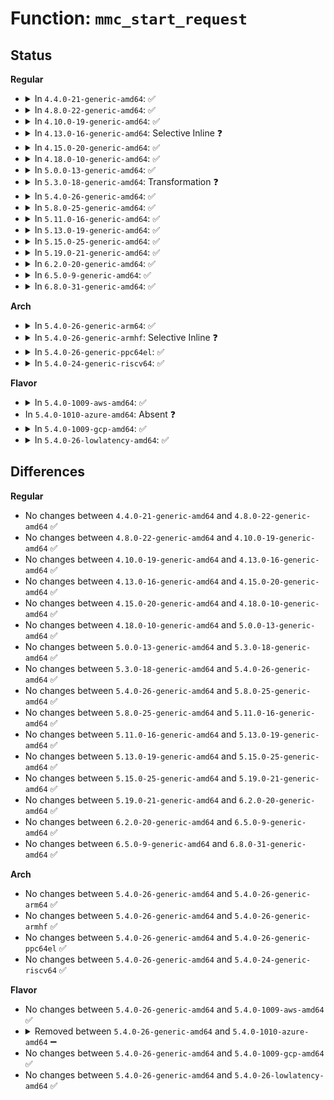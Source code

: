 # Function: <code>mmc_start_request</code>

## Status
<b>Regular</b>
<ul>
<li>
<details>
<summary>In <code>4.4.0-21-generic-amd64</code>: ✅</summary>

```c
int mmc_start_request(struct mmc_host * host, struct mmc_request * mrq)
```

```json
{
  "name": "mmc_start_request",
  "collision_type": "Unique Static",
  "inline_type": "No",
  "funcs": [
    {
      "addr": 18446744071585917840,
      "name": "mmc_start_request",
      "external": false,
      "loc": "drivers/mmc/core/core.c:227",
      "file": "drivers/mmc/core/core.c",
      "inline": "seen, unknown",
      "caller_inline": [],
      "caller_func": [
        "drivers/mmc/core/core.c:mmc_start_req",
        "drivers/mmc/core/core.c:__mmc_start_req"
      ]
    }
  ],
  "symbols": [
    {
      "addr": 18446744071585917840,
      "name": "mmc_start_request",
      "section": ".text",
      "bind": "STB_LOCAL",
      "size": 635
    }
  ]
}
```
</details>
</li>
<li>
<details>
<summary>In <code>4.8.0-22-generic-amd64</code>: ✅</summary>

```c
int mmc_start_request(struct mmc_host * host, struct mmc_request * mrq)
```

```json
{
  "name": "mmc_start_request",
  "collision_type": "Unique Static",
  "inline_type": "No",
  "funcs": [
    {
      "addr": 18446744071586321872,
      "name": "mmc_start_request",
      "external": false,
      "loc": "drivers/mmc/core/core.c:228",
      "file": "drivers/mmc/core/core.c",
      "inline": "seen, unknown",
      "caller_inline": [],
      "caller_func": [
        "drivers/mmc/core/core.c:mmc_start_req",
        "drivers/mmc/core/core.c:__mmc_start_req"
      ]
    }
  ],
  "symbols": [
    {
      "addr": 18446744071586321872,
      "name": "mmc_start_request",
      "section": ".text",
      "bind": "STB_LOCAL",
      "size": 603
    }
  ]
}
```
</details>
</li>
<li>
<details>
<summary>In <code>4.10.0-19-generic-amd64</code>: ✅</summary>

```c
int mmc_start_request(struct mmc_host * host, struct mmc_request * mrq)
```

```json
{
  "name": "mmc_start_request",
  "collision_type": "Unique Static",
  "inline_type": "No",
  "funcs": [
    {
      "addr": 18446744071586530528,
      "name": "mmc_start_request",
      "external": false,
      "loc": "drivers/mmc/core/core.c:264",
      "file": "drivers/mmc/core/core.c",
      "inline": "seen, unknown",
      "caller_inline": [],
      "caller_func": [
        "drivers/mmc/core/core.c:mmc_wait_for_req",
        "drivers/mmc/core/core.c:mmc_start_req"
      ]
    }
  ],
  "symbols": [
    {
      "addr": 18446744071586530528,
      "name": "mmc_start_request",
      "section": ".text",
      "bind": "STB_LOCAL",
      "size": 618
    }
  ]
}
```
</details>
</li>
<li>
<details>
<summary>In <code>4.13.0-16-generic-amd64</code>: Selective Inline ❓</summary>

```c
int mmc_start_request(struct mmc_host * host, struct mmc_request * mrq)
```

```json
{
  "name": "mmc_start_request",
  "collision_type": "Unique Static",
  "inline_type": "Selective",
  "funcs": [
    {
      "addr": 18446744071586652816,
      "name": "mmc_start_request",
      "external": false,
      "loc": "drivers/mmc/core/core.c:336",
      "file": "drivers/mmc/core/core.c",
      "inline": "not declared, inlined",
      "caller_inline": [],
      "caller_func": [
        "drivers/mmc/core/core.c:mmc_wait_for_req",
        "drivers/mmc/core/core.c:mmc_start_areq"
      ]
    }
  ],
  "symbols": [
    {
      "addr": 18446744071586652816,
      "name": "mmc_start_request",
      "section": ".text",
      "bind": "STB_LOCAL",
      "size": 595
    }
  ]
}
```
</details>
</li>
<li>
<details>
<summary>In <code>4.15.0-20-generic-amd64</code>: ✅</summary>

```c
int mmc_start_request(struct mmc_host * host, struct mmc_request * mrq)
```

```json
{
  "name": "mmc_start_request",
  "collision_type": "Unique Global",
  "inline_type": "No",
  "funcs": [
    {
      "addr": 18446744071587136080,
      "name": "mmc_start_request",
      "external": true,
      "loc": "drivers/mmc/core/core.c:340",
      "file": "drivers/mmc/core/core.c",
      "inline": "seen, unknown",
      "caller_inline": [],
      "caller_func": [
        "drivers/mmc/core/core.c:mmc_wait_for_req",
        "drivers/mmc/core/core.c:mmc_start_areq"
      ]
    }
  ],
  "symbols": [
    {
      "addr": 18446744071587136080,
      "name": "mmc_start_request",
      "section": ".text",
      "bind": "STB_GLOBAL",
      "size": 139
    }
  ]
}
```
</details>
</li>
<li>
<details>
<summary>In <code>4.18.0-10-generic-amd64</code>: ✅</summary>

```c
int mmc_start_request(struct mmc_host * host, struct mmc_request * mrq)
```

```json
{
  "name": "mmc_start_request",
  "collision_type": "Unique Global",
  "inline_type": "No",
  "funcs": [
    {
      "addr": 18446744071587436160,
      "name": "mmc_start_request",
      "external": true,
      "loc": "drivers/mmc/core/core.c:337",
      "file": "drivers/mmc/core/core.c",
      "inline": "seen, unknown",
      "caller_inline": [],
      "caller_func": [
        "drivers/mmc/core/core.c:mmc_wait_for_req"
      ]
    }
  ],
  "symbols": [
    {
      "addr": 18446744071587436160,
      "name": "mmc_start_request",
      "section": ".text",
      "bind": "STB_GLOBAL",
      "size": 172
    }
  ]
}
```
</details>
</li>
<li>
<details>
<summary>In <code>5.0.0-13-generic-amd64</code>: ✅</summary>

```c
int mmc_start_request(struct mmc_host * host, struct mmc_request * mrq)
```

```json
{
  "name": "mmc_start_request",
  "collision_type": "Unique Global",
  "inline_type": "No",
  "funcs": [
    {
      "addr": 18446744071587616352,
      "name": "mmc_start_request",
      "external": true,
      "loc": "drivers/mmc/core/core.c:337",
      "file": "drivers/mmc/core/core.c",
      "inline": "seen, unknown",
      "caller_inline": [],
      "caller_func": [
        "drivers/mmc/core/core.c:mmc_wait_for_req"
      ]
    }
  ],
  "symbols": [
    {
      "addr": 18446744071587616352,
      "name": "mmc_start_request",
      "section": ".text",
      "bind": "STB_GLOBAL",
      "size": 172
    }
  ]
}
```
</details>
</li>
<li>
<details>
<summary>In <code>5.3.0-18-generic-amd64</code>: Transformation ❓</summary>

```c
int mmc_start_request(struct mmc_host * host, struct mmc_request * mrq)
```

```json
{
  "name": "mmc_start_request",
  "collision_type": "Unique Global",
  "inline_type": "No",
  "funcs": [
    {
      "addr": 0,
      "name": "mmc_start_request",
      "external": true,
      "loc": "drivers/mmc/core/core.c:335",
      "file": "drivers/mmc/core/core.c",
      "inline": "seen, unknown",
      "caller_inline": [],
      "caller_func": [
        "drivers/mmc/core/core.c:mmc_wait_for_req"
      ]
    }
  ],
  "symbols": [
    {
      "addr": 18446744071587904803,
      "name": "mmc_start_request.cold",
      "section": ".text",
      "bind": "STB_LOCAL",
      "size": 19
    },
    {
      "addr": 18446744071587893936,
      "name": "mmc_start_request",
      "section": ".text",
      "bind": "STB_GLOBAL",
      "size": 175
    }
  ]
}
```
</details>
</li>
<li>
<details>
<summary>In <code>5.4.0-26-generic-amd64</code>: ✅</summary>

```c
int mmc_start_request(struct mmc_host * host, struct mmc_request * mrq)
```

```json
{
  "name": "mmc_start_request",
  "collision_type": "Unique Global",
  "inline_type": "No",
  "funcs": [
    {
      "addr": 18446744071588099488,
      "name": "mmc_start_request",
      "external": true,
      "loc": "drivers/mmc/core/core.c:335",
      "file": "drivers/mmc/core/core.c",
      "inline": "seen, unknown",
      "caller_inline": [],
      "caller_func": [
        "drivers/mmc/core/core.c:mmc_wait_for_req"
      ]
    }
  ],
  "symbols": [
    {
      "addr": 18446744071588099488,
      "name": "mmc_start_request",
      "section": ".text",
      "bind": "STB_GLOBAL",
      "size": 175
    }
  ]
}
```
</details>
</li>
<li>
<details>
<summary>In <code>5.8.0-25-generic-amd64</code>: ✅</summary>

```c
int mmc_start_request(struct mmc_host * host, struct mmc_request * mrq)
```

```json
{
  "name": "mmc_start_request",
  "collision_type": "Unique Global",
  "inline_type": "No",
  "funcs": [
    {
      "addr": 18446744071588961440,
      "name": "mmc_start_request",
      "external": true,
      "loc": "drivers/mmc/core/core.c:335",
      "file": "drivers/mmc/core/core.c",
      "inline": "seen, unknown",
      "caller_inline": [],
      "caller_func": [
        "drivers/mmc/core/core.c:mmc_wait_for_req"
      ]
    }
  ],
  "symbols": [
    {
      "addr": 18446744071588961440,
      "name": "mmc_start_request",
      "section": ".text",
      "bind": "STB_GLOBAL",
      "size": 175
    }
  ]
}
```
</details>
</li>
<li>
<details>
<summary>In <code>5.11.0-16-generic-amd64</code>: ✅</summary>

```c
int mmc_start_request(struct mmc_host * host, struct mmc_request * mrq)
```

```json
{
  "name": "mmc_start_request",
  "collision_type": "Unique Global",
  "inline_type": "No",
  "funcs": [
    {
      "addr": 18446744071588973136,
      "name": "mmc_start_request",
      "external": true,
      "loc": "drivers/mmc/core/core.c:335",
      "file": "drivers/mmc/core/core.c",
      "inline": "seen, unknown",
      "caller_inline": [],
      "caller_func": [
        "drivers/mmc/core/core.c:mmc_wait_for_req"
      ]
    }
  ],
  "symbols": [
    {
      "addr": 18446744071588973136,
      "name": "mmc_start_request",
      "section": ".text",
      "bind": "STB_GLOBAL",
      "size": 175
    }
  ]
}
```
</details>
</li>
<li>
<details>
<summary>In <code>5.13.0-19-generic-amd64</code>: ✅</summary>

```c
int mmc_start_request(struct mmc_host * host, struct mmc_request * mrq)
```

```json
{
  "name": "mmc_start_request",
  "collision_type": "Unique Global",
  "inline_type": "No",
  "funcs": [
    {
      "addr": 18446744071588861728,
      "name": "mmc_start_request",
      "external": true,
      "loc": "drivers/mmc/core/core.c:336",
      "file": "drivers/mmc/core/core.c",
      "inline": "seen, unknown",
      "caller_inline": [],
      "caller_func": [
        "drivers/mmc/core/core.c:mmc_wait_for_req"
      ]
    }
  ],
  "symbols": [
    {
      "addr": 18446744071588861728,
      "name": "mmc_start_request",
      "section": ".text",
      "bind": "STB_GLOBAL",
      "size": 175
    }
  ]
}
```
</details>
</li>
<li>
<details>
<summary>In <code>5.15.0-25-generic-amd64</code>: ✅</summary>

```c
int mmc_start_request(struct mmc_host * host, struct mmc_request * mrq)
```

```json
{
  "name": "mmc_start_request",
  "collision_type": "Unique Global",
  "inline_type": "No",
  "funcs": [
    {
      "addr": 18446744071589563760,
      "name": "mmc_start_request",
      "external": true,
      "loc": "drivers/mmc/core/core.c:336",
      "file": "drivers/mmc/core/core.c",
      "inline": "seen, unknown",
      "caller_inline": [],
      "caller_func": [
        "drivers/mmc/core/core.c:mmc_wait_for_req"
      ]
    }
  ],
  "symbols": [
    {
      "addr": 18446744071589563760,
      "name": "mmc_start_request",
      "section": ".text",
      "bind": "STB_GLOBAL",
      "size": 175
    }
  ]
}
```
</details>
</li>
<li>
<details>
<summary>In <code>5.19.0-21-generic-amd64</code>: ✅</summary>

```c
int mmc_start_request(struct mmc_host * host, struct mmc_request * mrq)
```

```json
{
  "name": "mmc_start_request",
  "collision_type": "Unique Global",
  "inline_type": "No",
  "funcs": [
    {
      "addr": 18446744071591058944,
      "name": "mmc_start_request",
      "external": true,
      "loc": "drivers/mmc/core/core.c:336",
      "file": "drivers/mmc/core/core.c",
      "inline": "seen, unknown",
      "caller_inline": [],
      "caller_func": [
        "drivers/mmc/core/core.c:mmc_wait_for_req"
      ]
    }
  ],
  "symbols": [
    {
      "addr": 18446744071591058944,
      "name": "mmc_start_request",
      "section": ".text",
      "bind": "STB_GLOBAL",
      "size": 179
    }
  ]
}
```
</details>
</li>
<li>
<details>
<summary>In <code>6.2.0-20-generic-amd64</code>: ✅</summary>

```c
int mmc_start_request(struct mmc_host * host, struct mmc_request * mrq)
```

```json
{
  "name": "mmc_start_request",
  "collision_type": "Unique Global",
  "inline_type": "No",
  "funcs": [
    {
      "addr": 18446744071592771888,
      "name": "mmc_start_request",
      "external": true,
      "loc": "drivers/mmc/core/core.c:335",
      "file": "drivers/mmc/core/core.c",
      "inline": "seen, unknown",
      "caller_inline": [],
      "caller_func": [
        "drivers/mmc/core/core.c:mmc_wait_for_req"
      ]
    }
  ],
  "symbols": [
    {
      "addr": 18446744071592771888,
      "name": "mmc_start_request",
      "section": ".text",
      "bind": "STB_GLOBAL",
      "size": 179
    }
  ]
}
```
</details>
</li>
<li>
<details>
<summary>In <code>6.5.0-9-generic-amd64</code>: ✅</summary>

```c
int mmc_start_request(struct mmc_host * host, struct mmc_request * mrq)
```

```json
{
  "name": "mmc_start_request",
  "collision_type": "Unique Global",
  "inline_type": "No",
  "funcs": [
    {
      "addr": 18446744071593208368,
      "name": "mmc_start_request",
      "external": true,
      "loc": "drivers/mmc/core/core.c:335",
      "file": "drivers/mmc/core/core.c",
      "inline": "seen, unknown",
      "caller_inline": [],
      "caller_func": [
        "drivers/mmc/core/core.c:mmc_wait_for_req"
      ]
    }
  ],
  "symbols": [
    {
      "addr": 18446744071593208368,
      "name": "mmc_start_request",
      "section": ".text",
      "bind": "STB_GLOBAL",
      "size": 179
    }
  ]
}
```
</details>
</li>
<li>
<details>
<summary>In <code>6.8.0-31-generic-amd64</code>: ✅</summary>

```c
int mmc_start_request(struct mmc_host * host, struct mmc_request * mrq)
```

```json
{
  "name": "mmc_start_request",
  "collision_type": "Unique Global",
  "inline_type": "No",
  "funcs": [
    {
      "addr": 18446744071593962944,
      "name": "mmc_start_request",
      "external": true,
      "loc": "drivers/mmc/core/core.c:335",
      "file": "drivers/mmc/core/core.c",
      "inline": "seen, unknown",
      "caller_inline": [],
      "caller_func": [
        "drivers/mmc/core/core.c:mmc_wait_for_req"
      ]
    }
  ],
  "symbols": [
    {
      "addr": 18446744071593962944,
      "name": "mmc_start_request",
      "section": ".text",
      "bind": "STB_GLOBAL",
      "size": 179
    }
  ]
}
```
</details>
</li>
</ul>
<b>Arch</b>
<ul>
<li>
<details>
<summary>In <code>5.4.0-26-generic-arm64</code>: ✅</summary>

```c
int mmc_start_request(struct mmc_host * host, struct mmc_request * mrq)
```

```json
{
  "name": "mmc_start_request",
  "collision_type": "Unique Global",
  "inline_type": "No",
  "funcs": [
    {
      "addr": 18446603336501348952,
      "name": "mmc_start_request",
      "external": true,
      "loc": "drivers/mmc/core/core.c:335",
      "file": "drivers/mmc/core/core.c",
      "inline": "seen, unknown",
      "caller_inline": [],
      "caller_func": [
        "drivers/mmc/core/core.c:mmc_wait_for_req",
        "drivers/mmc/core/block.c:mmc_blk_mq_issue_rq"
      ]
    }
  ],
  "symbols": [
    {
      "addr": 18446603336501348952,
      "name": "mmc_start_request",
      "section": ".text",
      "bind": "STB_GLOBAL",
      "size": 188
    }
  ]
}
```
</details>
</li>
<li>
<details>
<summary>In <code>5.4.0-26-generic-armhf</code>: Selective Inline ❓</summary>

```c
int mmc_start_request(struct mmc_host * host, struct mmc_request * mrq)
```

```json
{
  "name": "mmc_start_request",
  "collision_type": "Unique Global",
  "inline_type": "Selective",
  "funcs": [
    {
      "addr": 3233840556,
      "name": "mmc_start_request",
      "external": true,
      "loc": "drivers/mmc/core/core.c:335",
      "file": "drivers/mmc/core/core.c",
      "inline": "not declared, inlined",
      "caller_inline": [],
      "caller_func": [
        "drivers/mmc/core/core.c:mmc_wait_for_req",
        "drivers/mmc/core/block.c:mmc_blk_mq_issue_rq"
      ]
    }
  ],
  "symbols": [
    {
      "addr": 3233840556,
      "name": "mmc_start_request",
      "section": ".text",
      "bind": "STB_GLOBAL",
      "size": 204
    }
  ]
}
```
</details>
</li>
<li>
<details>
<summary>In <code>5.4.0-26-generic-ppc64el</code>: ✅</summary>

```c
int mmc_start_request(struct mmc_host * host, struct mmc_request * mrq)
```

```json
{
  "name": "mmc_start_request",
  "collision_type": "Unique Global",
  "inline_type": "No",
  "funcs": [
    {
      "addr": 13835058055294900160,
      "name": "mmc_start_request",
      "external": true,
      "loc": "drivers/mmc/core/core.c:335",
      "file": "drivers/mmc/core/core.c",
      "inline": "seen, unknown",
      "caller_inline": [],
      "caller_func": [
        "drivers/mmc/core/core.c:mmc_wait_for_req"
      ]
    }
  ],
  "symbols": [
    {
      "addr": 13835058055294900160,
      "name": "mmc_start_request",
      "section": ".text",
      "bind": "STB_GLOBAL",
      "size": 240
    }
  ]
}
```
</details>
</li>
<li>
<details>
<summary>In <code>5.4.0-24-generic-riscv64</code>: ✅</summary>

```c
int mmc_start_request(struct mmc_host * host, struct mmc_request * mrq)
```

```json
{
  "name": "mmc_start_request",
  "collision_type": "Unique Global",
  "inline_type": "No",
  "funcs": [
    {
      "addr": 18446743936277965522,
      "name": "mmc_start_request",
      "external": true,
      "loc": "drivers/mmc/core/core.c:335",
      "file": "drivers/mmc/core/core.c",
      "inline": "seen, unknown",
      "caller_inline": [],
      "caller_func": [
        "drivers/mmc/core/core.c:mmc_wait_for_req",
        "drivers/mmc/core/block.c:mmc_blk_mq_issue_rq"
      ]
    }
  ],
  "symbols": [
    {
      "addr": 18446743936277965522,
      "name": "mmc_start_request",
      "section": ".text",
      "bind": "STB_GLOBAL",
      "size": 176
    }
  ]
}
```
</details>
</li>
</ul>
<b>Flavor</b>
<ul>
<li>
<details>
<summary>In <code>5.4.0-1009-aws-amd64</code>: ✅</summary>

```c
int mmc_start_request(struct mmc_host * host, struct mmc_request * mrq)
```

```json
{
  "name": "mmc_start_request",
  "collision_type": "Unique Global",
  "inline_type": "No",
  "funcs": [
    {
      "addr": 18446744071587721056,
      "name": "mmc_start_request",
      "external": true,
      "loc": "drivers/mmc/core/core.c:335",
      "file": "drivers/mmc/core/core.c",
      "inline": "seen, unknown",
      "caller_inline": [],
      "caller_func": [
        "drivers/mmc/core/core.c:mmc_wait_for_req"
      ]
    }
  ],
  "symbols": [
    {
      "addr": 18446744071587721056,
      "name": "mmc_start_request",
      "section": ".text",
      "bind": "STB_GLOBAL",
      "size": 175
    }
  ]
}
```
</details>
</li>
<li>
In <code>5.4.0-1010-azure-amd64</code>: Absent ❓
</li>
<li>
<details>
<summary>In <code>5.4.0-1009-gcp-amd64</code>: ✅</summary>

```c
int mmc_start_request(struct mmc_host * host, struct mmc_request * mrq)
```

```json
{
  "name": "mmc_start_request",
  "collision_type": "Unique Global",
  "inline_type": "No",
  "funcs": [
    {
      "addr": 18446744071588054016,
      "name": "mmc_start_request",
      "external": true,
      "loc": "drivers/mmc/core/core.c:335",
      "file": "drivers/mmc/core/core.c",
      "inline": "seen, unknown",
      "caller_inline": [],
      "caller_func": [
        "drivers/mmc/core/core.c:mmc_wait_for_req"
      ]
    }
  ],
  "symbols": [
    {
      "addr": 18446744071588054016,
      "name": "mmc_start_request",
      "section": ".text",
      "bind": "STB_GLOBAL",
      "size": 175
    }
  ]
}
```
</details>
</li>
<li>
<details>
<summary>In <code>5.4.0-26-lowlatency-amd64</code>: ✅</summary>

```c
int mmc_start_request(struct mmc_host * host, struct mmc_request * mrq)
```

```json
{
  "name": "mmc_start_request",
  "collision_type": "Unique Global",
  "inline_type": "No",
  "funcs": [
    {
      "addr": 18446744071588171552,
      "name": "mmc_start_request",
      "external": true,
      "loc": "drivers/mmc/core/core.c:335",
      "file": "drivers/mmc/core/core.c",
      "inline": "seen, unknown",
      "caller_inline": [],
      "caller_func": [
        "drivers/mmc/core/core.c:mmc_wait_for_req"
      ]
    }
  ],
  "symbols": [
    {
      "addr": 18446744071588171552,
      "name": "mmc_start_request",
      "section": ".text",
      "bind": "STB_GLOBAL",
      "size": 175
    }
  ]
}
```
</details>
</li>
</ul>

## Differences
<b>Regular</b>
<ul>
<li>
No changes between <code>4.4.0-21-generic-amd64</code> and <code>4.8.0-22-generic-amd64</code> ✅
</li>
<li>
No changes between <code>4.8.0-22-generic-amd64</code> and <code>4.10.0-19-generic-amd64</code> ✅
</li>
<li>
No changes between <code>4.10.0-19-generic-amd64</code> and <code>4.13.0-16-generic-amd64</code> ✅
</li>
<li>
No changes between <code>4.13.0-16-generic-amd64</code> and <code>4.15.0-20-generic-amd64</code> ✅
</li>
<li>
No changes between <code>4.15.0-20-generic-amd64</code> and <code>4.18.0-10-generic-amd64</code> ✅
</li>
<li>
No changes between <code>4.18.0-10-generic-amd64</code> and <code>5.0.0-13-generic-amd64</code> ✅
</li>
<li>
No changes between <code>5.0.0-13-generic-amd64</code> and <code>5.3.0-18-generic-amd64</code> ✅
</li>
<li>
No changes between <code>5.3.0-18-generic-amd64</code> and <code>5.4.0-26-generic-amd64</code> ✅
</li>
<li>
No changes between <code>5.4.0-26-generic-amd64</code> and <code>5.8.0-25-generic-amd64</code> ✅
</li>
<li>
No changes between <code>5.8.0-25-generic-amd64</code> and <code>5.11.0-16-generic-amd64</code> ✅
</li>
<li>
No changes between <code>5.11.0-16-generic-amd64</code> and <code>5.13.0-19-generic-amd64</code> ✅
</li>
<li>
No changes between <code>5.13.0-19-generic-amd64</code> and <code>5.15.0-25-generic-amd64</code> ✅
</li>
<li>
No changes between <code>5.15.0-25-generic-amd64</code> and <code>5.19.0-21-generic-amd64</code> ✅
</li>
<li>
No changes between <code>5.19.0-21-generic-amd64</code> and <code>6.2.0-20-generic-amd64</code> ✅
</li>
<li>
No changes between <code>6.2.0-20-generic-amd64</code> and <code>6.5.0-9-generic-amd64</code> ✅
</li>
<li>
No changes between <code>6.5.0-9-generic-amd64</code> and <code>6.8.0-31-generic-amd64</code> ✅
</li>
</ul>
<b>Arch</b>
<ul>
<li>
No changes between <code>5.4.0-26-generic-amd64</code> and <code>5.4.0-26-generic-arm64</code> ✅
</li>
<li>
No changes between <code>5.4.0-26-generic-amd64</code> and <code>5.4.0-26-generic-armhf</code> ✅
</li>
<li>
No changes between <code>5.4.0-26-generic-amd64</code> and <code>5.4.0-26-generic-ppc64el</code> ✅
</li>
<li>
No changes between <code>5.4.0-26-generic-amd64</code> and <code>5.4.0-24-generic-riscv64</code> ✅
</li>
</ul>
<b>Flavor</b>
<ul>
<li>
No changes between <code>5.4.0-26-generic-amd64</code> and <code>5.4.0-1009-aws-amd64</code> ✅
</li>
<li>
<details>
<summary>Removed between <code>5.4.0-26-generic-amd64</code> and <code>5.4.0-1010-azure-amd64</code> ➖</summary>

```c
int mmc_start_request(struct mmc_host * host, struct mmc_request * mrq)
```
</details>
</li>
<li>
No changes between <code>5.4.0-26-generic-amd64</code> and <code>5.4.0-1009-gcp-amd64</code> ✅
</li>
<li>
No changes between <code>5.4.0-26-generic-amd64</code> and <code>5.4.0-26-lowlatency-amd64</code> ✅
</li>
</ul>
